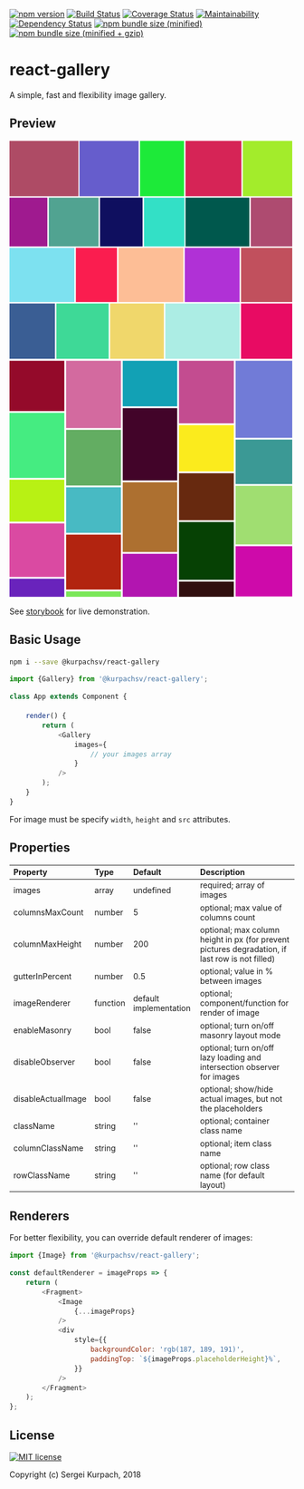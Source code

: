 [![npm version](https://badge.fury.io/js/%40kurpachsv%2Freact-gallery.svg)](https://badge.fury.io/js/%40kurpachsv%2Freact-gallery)
[![Build Status](https://travis-ci.org/kurpachsv/react-gallery.svg?branch=master)](https://travis-ci.org/kurpachsv/react-gallery)
[![Coverage Status](https://coveralls.io/repos/github/kurpachsv/react-gallery/badge.svg?branch=master)](https://coveralls.io/github/kurpachsv/react-gallery?branch=master)
[![Maintainability](https://api.codeclimate.com/v1/badges/0cdc600293ec5b061fc0/maintainability)](https://codeclimate.com/github/kurpachsv/react-gallery/maintainability)
[![Dependency Status](https://david-dm.org/kurpachsv/react-gallery.svg)](https://david-dm.org/kurpachsv/react-gallery)
[![npm bundle size (minified)](https://badgen.net/bundlephobia/min/@kurpachsv/react-gallery@latest)](https://bundlephobia.com/result?p=@kurpachsv/react-gallery@latest)
[![npm bundle size (minified + gzip)](https://badgen.net/bundlephobia/minzip/@kurpachsv/react-gallery@latest)](https://bundlephobia.com/result?p=@kurpachsv/react-gallery@latest)

# react-gallery

A simple, fast and flexibility image gallery.

## Preview

<img src="https://github.com/kurpachsv/react-gallery/raw/master/preview.png" alt="Preview" />

<img src="https://github.com/kurpachsv/react-gallery/raw/master/preview-masonry.png" alt="Preview masonry" />


See [storybook](https://kurpachsv.github.io/react-gallery) for live demonstration.

## Basic Usage

```bash
npm i --save @kurpachsv/react-gallery
```

```javascript
import {Gallery} from '@kurpachsv/react-gallery';
```

```javascript
class App extends Component {
    
    render() {
        return (
            <Gallery
                images={
                    // your images array
                }
            />
        );
    }
}
```
For image must be specify `width`, `height` and `src` attributes.


## Properties

Property        |       Type            |       Default         |       Description
:-----------------------|:--------------|:--------------|:--------------------------------
images | array  | undefined | required; array of images
columnsMaxCount | number  | 5  | optional; max value of columns count
columnMaxHeight | number  | 200  | optional; max column height in px (for prevent pictures degradation, if last row is not filled)
gutterInPercent | number  | 0.5  | optional; value in % between images
imageRenderer | function | default implementation |  optional; component/function for render of image
enableMasonry | bool | false | optional; turn on/off masonry layout mode
disableObserver | bool | false | optional; turn on/off lazy loading and intersection observer for images
disableActualImage | bool | false | optional; show/hide actual images, but not the placeholders
className | string | '' | optional; container class name
columnClassName | string | '' | optional; item class name
rowClassName | string | '' | optional; row class name (for default layout)

## Renderers

For better flexibility, you can override default renderer of images:

```javascript
import {Image} from '@kurpachsv/react-gallery';
```

```javascript
const defaultRenderer = imageProps => {
    return (
        <Fragment>
            <Image
                {...imageProps}
            />
            <div
                style={{
                    backgroundColor: 'rgb(187, 189, 191)',
                    paddingTop: `${imageProps.placeholderHeight}%`,
                }}
            />
        </Fragment>
    );
};
```


## License

[![MIT license](http://img.shields.io/badge/license-MIT-brightgreen.svg)](http://opensource.org/licenses/MIT)

Copyright (c) Sergei Kurpach, 2018
